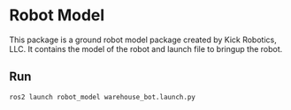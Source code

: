 # Robot Model
This package is a ground robot model package created by Kick Robotics, LLC. 
It contains the model of the robot and launch file to bringup the robot.  

## Run
```
ros2 launch robot_model warehouse_bot.launch.py
```
